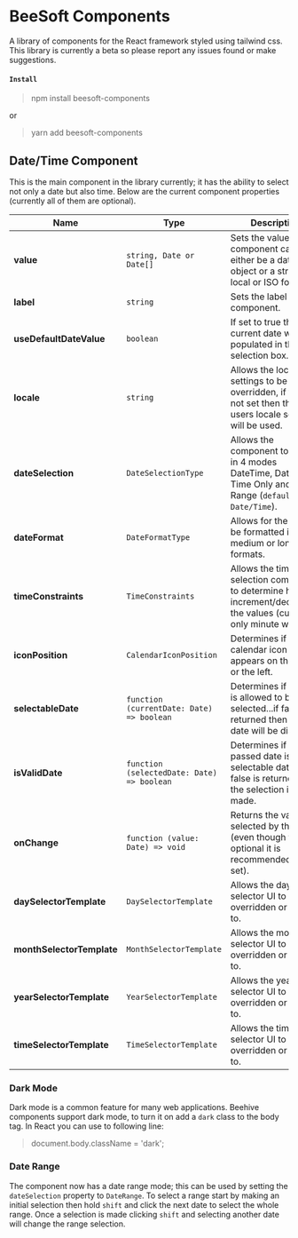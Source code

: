 # BeeSoft Components

A library of components for the React framework styled using tailwind css. This library is currently a beta so please report any issues found or make suggestions.

#### `Install`
> npm install beesoft-components

or

> yarn add beesoft-components

## Date/Time Component

This is the main component in the library currently; it has the ability to select not only a date but also time. Below are the current component properties (currently all of them are optional). 

| Name        | Type       | Description |
| ----------- | ---------- | ----------- |
| **value** | `string, Date or Date[]` | Sets the value of the component can either be a date object or a string in a local or ISO format. |
| **label** | `string` | Sets the label for the component. |
| **useDefaultDateValue** | `boolean` | If set to true then the current date will be populated in the selection box. |
| **locale** | `string` | Allows the locale settings to be overridden, if this is not set then the users locale settings will be used. |
| **dateSelection** | `DateSelectionType` | Allows the component to be set in 4 modes DateTime, Date Only, Time Only and Date Range (`default Date/Time`). |
| **dateFormat** | `DateFormatType` | Allows for the date to be formatted in short, medium or long formats. |
| **timeConstraints** | `TimeConstraints` | Allows the time selection component to determine how the increment/decrement the values (currently only minute works). |
| **iconPosition** | `CalendarIconPosition` | Determines if the calendar icon appears on the right or the left. |
| **selectableDate** | `function (currentDate: Date) => boolean` | Determines if a date is allowed to be selected...if false is returned then the date will be disabled. |
| **isValidDate** | `function (selectedDate: Date) => boolean` | Determines if the passed date is a valid selectable date...if false is returned then the selection isn't made. |
| **onChange** | `function (value: Date) => void` | Returns the value selected by the user (even though this optional it is recommended to be set). |
| **daySelectorTemplate** | `DaySelectorTemplate` | Allows the day selector UI to be overridden or added to. |
| **monthSelectorTemplate** | `MonthSelectorTemplate` | Allows the month selector UI to be overridden or added to. |
| **yearSelectorTemplate** | `YearSelectorTemplate` | Allows the year selector UI to be overridden or added to. |
| **timeSelectorTemplate** | `TimeSelectorTemplate` | Allows the time selector UI to be overridden or added to. |

### Dark Mode

Dark mode is a common feature for many web applications. Beehive components support dark mode, to turn it on add a `dark` class to the body tag. In React you can use to following line:

> document.body.className = 'dark';

### Date Range

The component now has a date range mode; this can be used by setting the `dateSelection` property to `DateRange`. To select a range start by making an initial selection then hold `shift` and click the next date to select the whole range. Once a selection is made clicking `shift` and selecting another date will change the range selection.

